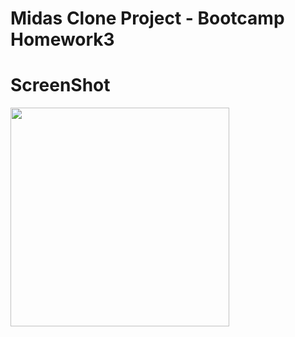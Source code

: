 # Midas Clone Project - Bootcamp Homework3

<h1>ScreenShot</h1>
<img src = "https://user-images.githubusercontent.com/59433203/230921182-e4cf4e76-3cb8-4776-98e0-30542fc7a42d.png" width="350px" heigth="450px">
